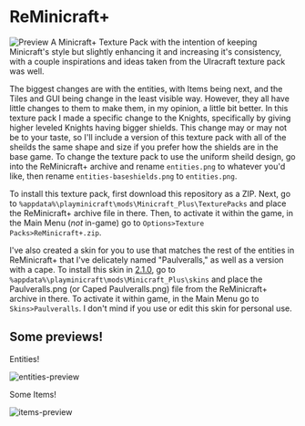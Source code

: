 # ReMinicraft+
![Preview](https://user-images.githubusercontent.com/37089149/153483527-16dbda7d-5a11-4b93-b267-14564a7bfc58.png)
A Minicraft+ Texture Pack with the intention of keeping Minicraft's style but slightly enhancing it and increasing it's consistency, with a couple inspirations and ideas taken from the Ulracraft texture pack was well.

The biggest changes are with the entities, with Items being next, and the Tiles and GUI being change in the least visible way. However, they all have little changes to them to make them, in my opinion, a little bit better.
In this texture pack I made a specific change to the Knights, specifically by giving higher leveled Knights having bigger shields. This change may or may not be to your taste, so I'll include a version of this texture pack with all of the sheilds the same shape and size if you prefer how the shields are in the base game. To change the texture pack to use the uniform sheild design, go into the ReMinicraft+ archive and rename `entities.png` to whatever you'd like, then rename `entities-baseshields.png` to `entities.png`.

To install this texture pack, first download this repository as a ZIP. Next, go to `%appdata%\playminicraft\mods\Minicraft_Plus\TexturePacks` and place the ReMinicraft+ archive file in there. Then, to activate it within the game, in the Main Menu (*not* in-game) go to `Options>Texture Packs>ReMinicraft+.zip`.

I've also created a skin for you to use that matches the rest of the entities in ReMinicraft+ that I've delicately named "Paulveralls," as well as a version with a cape. To install this skin in [2.1.0](https://github.com/MinicraftPlus/minicraft-plus-revived/releases/tag/v2.1.0-dev1), go to `%appdata%\playminicraft\mods\Minicraft_Plus\skins` and place the Paulveralls.png (or Caped Paulveralls.png) file from the ReMinicraft+ archive in there. To activate it within game, in the Main Menu go to `Skins>Paulveralls`. I don't mind if you use or edit this skin for personal use.

## Some previews!

Entities!

![entities-preview](https://user-images.githubusercontent.com/37089149/153486368-0f86d82a-719a-4c21-8964-404f0d7508ac.png)

Some Items!

![items-preview](https://user-images.githubusercontent.com/37089149/153487569-ef3ebb53-6a43-4090-8d58-abe1d5c5f021.png)
